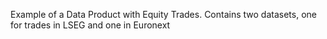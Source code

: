 Example of a Data Product with Equity Trades. Contains two datasets, one for trades in LSEG and one in Euronext

